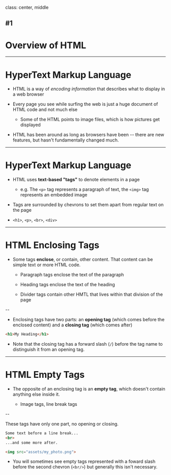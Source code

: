 class: center, middle

## #1
# Overview of HTML

---
# HyperText Markup Language

- HTML is a way of *encoding information* that describes what to display in a web browser

- Every page you see while surfing the web is just a huge document of HTML code and not much else

  - Some of the HTML points to image files, which is how pictures get displayed

- HTML has been around as long as browsers have been -- there are new features, but hasn't fundamentally changed much.

---
# HyperText Markup Language

- HTML uses **text-based "tags"** to denote elements in a page

  - e.g. The `<p>` tag represents a paragraph of text, the `<img>` tag represents an embedded image

- Tags are surrounded by chevrons to set them apart from regular text on the page

- `<h1>`, `<p>`, `<br>`, `<div>`

---
# HTML Enclosing Tags

- Some tags **enclose**, or contain, other content. That content can be simple text or more HTML code.
  
  - Paragraph tags enclose the text of the paragraph

  - Heading tags enclose the text of the heading

  - Divider tags contain other HMTL that lives within that division of the page

--

- Enclosing tags have two parts: an **opening tag** (which comes before the enclosed content) and a **closing tag** (which comes after)

```html
<h1>My Heading</h1>
```

- Note that the closing tag has a forward slash (`/`) before the tag name to distinguish it from an opening tag.
---
# HTML Empty Tags

- The opposite of an enclosing tag is an **empty tag**, which doesn't contain anything else inside it.

  - Image tags, line break tags

--

These tags have only one part, no opening or closing.

```html
Some text before a line break...
<br>
...and some more after.
```
```html
<img src="assets/my_photo.png">
```

- You will sometimes see empty tags represented with a foward slash before the second chevron (`<br/>`) but generally this isn't necessary.
